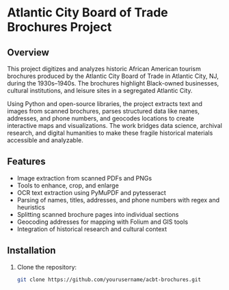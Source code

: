# Atlantic City Board of Trade Brochures Project

## Overview
This project digitizes and analyzes historic African American tourism brochures produced by the Atlantic City Board of Trade in Atlantic City, NJ, during the 1930s–1940s. The brochures highlight Black-owned businesses, cultural institutions, and leisure sites in a segregated Atlantic City.

Using Python and open-source libraries, the project extracts text and images from scanned brochures, parses structured data like names, addresses, and phone numbers, and geocodes locations to create interactive maps and visualizations. The work bridges data science, archival research, and digital humanities to make these fragile historical materials accessible and analyzable.

## Features
- Image extraction from scanned PDFs and PNGs
- Tools to enhance, crop, and enlarge
- OCR text extraction using PyMuPDF and pytesseract  
- Parsing of names, titles, addresses, and phone numbers with regex and heuristics
- Splitting scanned brochure pages into individual sections  
- Geocoding addresses for mapping with Folium and GIS tools  
- Integration of historical research and cultural context

## Installation
1. Clone the repository:  
   ```bash
   git clone https://github.com/yourusername/acbt-brochures.git

